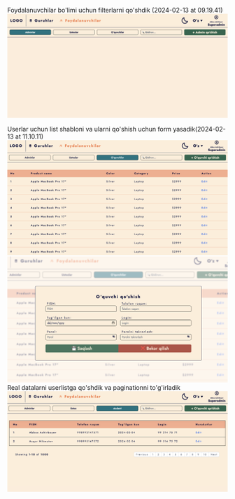 Foydalanuvchilar bo'limi uchun filterlarni qo'shdik (2024-02-13 at 09.19.41)
<img src="./images/Screenshot 2024-02-13 at 09.19.41.png"/>

Userlar uchun list shabloni va ularni qo'shish uchun form yasadik(2024-02-13 at 11.10.11)
<img src="./images/Screenshot 2024-02-13 at 11.10.11.png"/>
<img src="./images/Screenshot 2024-02-13 at 11.10.21.png"/>
Real datalarni userlistga qo'shdik va paginationni to'g'irladik
<img src="./images/Screenshot 2024-02-13 at 12.18.52.png"/>
